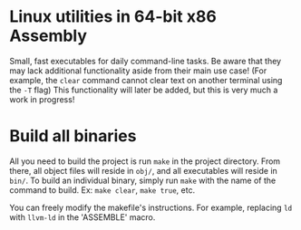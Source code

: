 # Linux utilities in 64-bit x86 Assembly

Small, fast executables for daily command-line tasks. Be aware that they may lack additional functionality aside from their main use case! (For example, the `clear` command cannot clear text on another terminal using the `-T` flag)
This functionality will later be added, but this is very much a work in progress!

# Build all binaries

All you need to build the project is run `make` in the project directory. From there, all object files will reside in `obj/`, and all executables will reside in `bin/`.
To build an individual binary, simply run `make` with the name of the command to build. Ex: `make clear`, `make true`, etc.

You can freely modify the makefile's instructions. For example, replacing `ld` with `llvm-ld` in the 'ASSEMBLE' macro.
